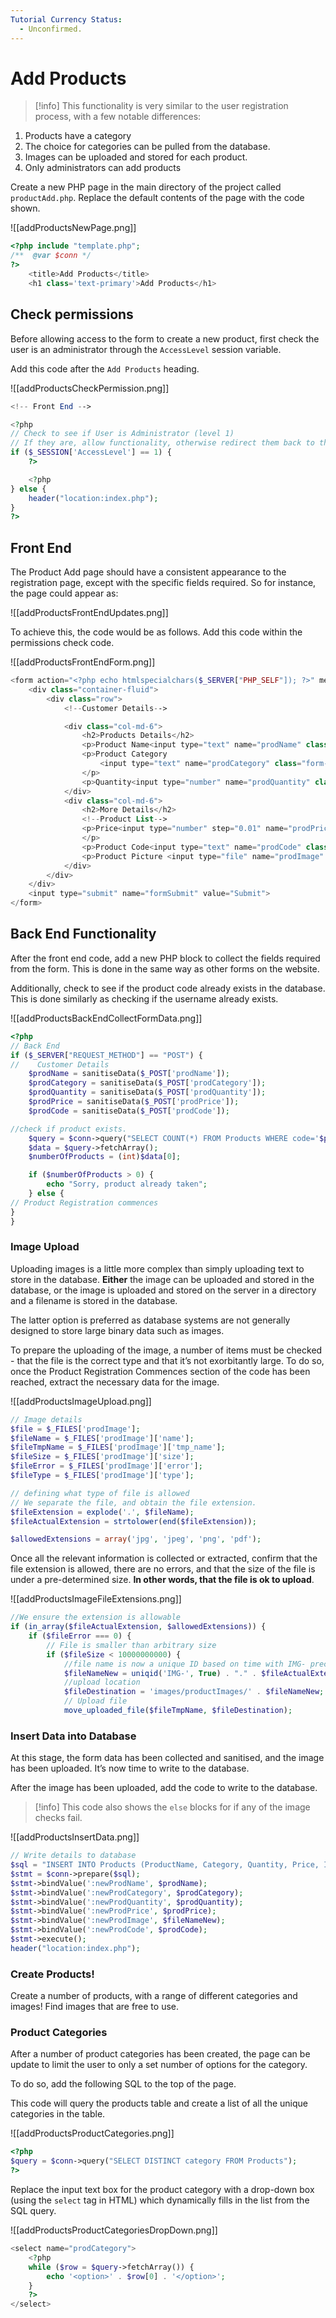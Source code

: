 ```yaml
---
Tutorial Currency Status:
  - Unconfirmed.
---
```


# Add Products


> [!info] This functionality is very similar to the user registration process, with a few notable differences:

1. Products have a category
2. The choice for categories can be pulled from the database.
3. Images can be uploaded and stored for each product.
4. Only administrators can add products


Create a new PHP page in the main directory of the project called `productAdd.php`.  Replace the default contents of the page with the code shown.

![[addProductsNewPage.png]]

```php
<?php include "template.php";
/**  @var $conn */
?>
	<title>Add Products</title>
	<h1 class='text-primary'>Add Products</h1>
```

## Check permissions

Before allowing access to the form to create a new product, first check the user is an administrator through the `AccessLevel` session variable.

Add this code after the `Add Products` heading.

![[addProductsCheckPermission.png]]

```php
<!-- Front End -->

<?php
// Check to see if User is Administrator (level 1)
// If they are, allow functionality, otherwise redirect them back to the front page.
if ($_SESSION['AccessLevel'] == 1) {
	?>

	<?php
} else {
	header("location:index.php");
}
?>
```

## Front End

The Product Add page should have a consistent appearance to the registration page, except with the specific fields required. So for instance, the page could appear as:

![[addProductsFrontEndUpdates.png]]

To achieve this, the code would be as follows. Add this code within the permissions check code.

![[addProductsFrontEndForm.png]]

```php
<form action="<?php echo htmlspecialchars($_SERVER["PHP_SELF"]); ?>" method="post" enctype="multipart/form-data">
	<div class="container-fluid">
		<div class="row">
			<!--Customer Details-->

			<div class="col-md-6">
				<h2>Products Details</h2>
				<p>Product Name<input type="text" name="prodName" class="form-control" required="required"></p>
				<p>Product Category
					<input type="text" name="prodCategory" class="form-control" required="required">
				</p>
				<p>Quantity<input type="number" name="prodQuantity" class="form-control" required="required"></p>
			</div>
			<div class="col-md-6">
				<h2>More Details</h2>
				<!--Product List-->
				<p>Price<input type="number" step="0.01" name="prodPrice" class="form-control" required="required">
				</p>
				<p>Product Code<input type="text" name="prodCode" class="form-control" required="required"></p>
				<p>Product Picture <input type="file" name="prodImage" class="form-control" required="required"></p>
			</div>
		</div>
	</div>
	<input type="submit" name="formSubmit" value="Submit">
</form>
```

## Back End Functionality

After the front end code, add a new PHP block to collect the fields required from the form. This is done in the same way as other forms on the website.

Additionally, check to see if the product code already exists in the database. This is done similarly as checking if the username already exists.

![[addProductsBackEndCollectFormData.png]]

```php
<?php
// Back End
if ($_SERVER["REQUEST_METHOD"] == "POST") {
//    Customer Details
	$prodName = sanitiseData($_POST['prodName']);
	$prodCategory = sanitiseData($_POST['prodCategory']);
	$prodQuantity = sanitiseData($_POST['prodQuantity']);
	$prodPrice = sanitiseData($_POST['prodPrice']);
	$prodCode = sanitiseData($_POST['prodCode']);

//check if product exists.
	$query = $conn->query("SELECT COUNT(*) FROM Products WHERE code='$prodCode'");
	$data = $query->fetchArray();
	$numberOfProducts = (int)$data[0];

	if ($numberOfProducts > 0) {
		echo "Sorry, product already taken";
	} else {
// Product Registration commences
}
}
```

### Image Upload

Uploading images is a little more complex than simply uploading text to store in the database. **Either** the image can be uploaded and stored in the database, or the image is uploaded and stored on the server in a directory and a filename is stored in the database.

The latter option is preferred as database systems are not generally designed to store large binary data such as images.

To prepare the uploading of the image, a number of items must be checked - that the file is the correct type and that it’s not exorbitantly large. To do so, once the Product Registration Commences section of the code has been reached, extract the necessary data for the image.

![[addProductsImageUpload.png]]

```php
// Image details
$file = $_FILES['prodImage'];
$fileName = $_FILES['prodImage']['name'];
$fileTmpName = $_FILES['prodImage']['tmp_name'];
$fileSize = $_FILES['prodImage']['size'];
$fileError = $_FILES['prodImage']['error'];
$fileType = $_FILES['prodImage']['type'];

// defining what type of file is allowed
// We separate the file, and obtain the file extension.
$fileExtension = explode('.', $fileName);
$fileActualExtension = strtolower(end($fileExtension));

$allowedExtensions = array('jpg', 'jpeg', 'png', 'pdf');
```

Once all the relevant information is collected or extracted, confirm that the file extension is allowed, there are no errors, and that the size of the file is under a pre-determined size. **In other words, that the file is ok to upload**.

![[addProductsImageFileExtensions.png]]

```php
//We ensure the extension is allowable
if (in_array($fileActualExtension, $allowedExtensions)) {
	if ($fileError === 0) {
		// File is smaller than arbitrary size
		if ($fileSize < 10000000000) {
			//file name is now a unique ID based on time with IMG- preceeding it, followed by the file type.
			$fileNameNew = uniqid('IMG-', True) . "." . $fileActualExtension;
			//upload location
			$fileDestination = 'images/productImages/' . $fileNameNew;
			// Upload file
			move_uploaded_file($fileTmpName, $fileDestination);
```

### Insert Data into Database

At this stage, the form data has been collected and sanitised, and the image has been uploaded. It’s now time to write to the database.

After the image has been uploaded, add the code to write to the database.


> [!info] This code also shows the `else` blocks for if any of the image checks fail.



![[addProductsInsertData.png]]

```php
// Write details to database
$sql = "INSERT INTO Products (ProductName, Category, Quantity, Price, Image, Code) VALUES (:newProdName, :newProdCategory, :newProdQuantity, :newProdPrice, :newProdImage, :newProdCode)";
$stmt = $conn->prepare($sql);
$stmt->bindValue(':newProdName', $prodName);
$stmt->bindValue(':newProdCategory', $prodCategory);
$stmt->bindValue(':newProdQuantity', $prodQuantity);
$stmt->bindValue(':newProdPrice', $prodPrice);
$stmt->bindValue(':newProdImage', $fileNameNew);
$stmt->bindValue(':newProdCode', $prodCode);
$stmt->execute();
header("location:index.php");
```

### Create Products!

Create a number of products, with a range of different categories and images! Find images that are free to use.

### Product Categories

After a number of product categories has been created, the page can be update to limit the user to only a set number of options for the category. 

To do so, add the following SQL to the top of the page.

This code will query the products table and create a list of all the unique categories in the table.

![[addProductsProductCategories.png]]

```php
<?php
$query = $conn->query("SELECT DISTINCT category FROM Products");
?>
```

Replace the input text box for the product category with a drop-down box (using the `select` tag in HTML) which dynamically fills in the list from the SQL query.

![[addProductsProductCategoriesDropDown.png]]

```php
<select name="prodCategory">
	<?php
	while ($row = $query->fetchArray()) {
		echo '<option>' . $row[0] . '</option>';
	}
	?>
</select>
```
